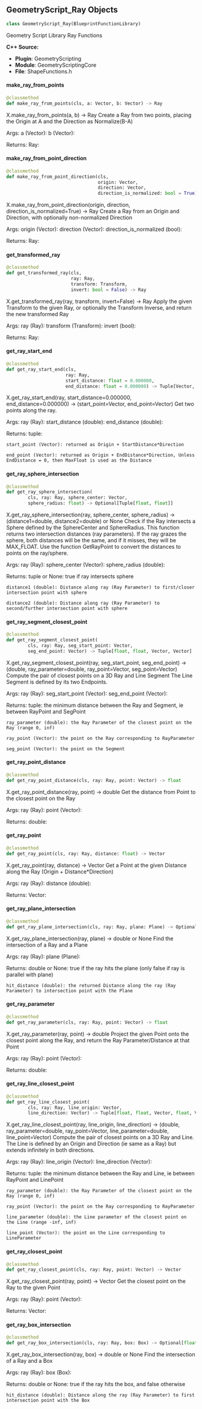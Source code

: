 ## GeometryScript_Ray Objects

```python
class GeometryScript_Ray(BlueprintFunctionLibrary)
```

Geometry Script Library Ray Functions

**C++ Source:**

- **Plugin**: GeometryScripting
- **Module**: GeometryScriptingCore
- **File**: ShapeFunctions.h

<a id="unreal.GeometryScript_Ray.make_ray_from_points"></a>

#### make_ray_from_points

```python
@classmethod
def make_ray_from_points(cls, a: Vector, b: Vector) -> Ray
```

X.make_ray_from_points(a, b) -> Ray
Create a Ray from two points, placing the Origin at A and the Direction as Normalize(B-A)

Args:
    a (Vector): 
    b (Vector): 

Returns:
    Ray:

<a id="unreal.GeometryScript_Ray.make_ray_from_point_direction"></a>

#### make_ray_from_point_direction

```python
@classmethod
def make_ray_from_point_direction(cls,
                                  origin: Vector,
                                  direction: Vector,
                                  direction_is_normalized: bool = True) -> Ray
```

X.make_ray_from_point_direction(origin, direction, direction_is_normalized=True) -> Ray
Create a Ray from an Origin and Direction, with optionally non-normalized Direction

Args:
    origin (Vector): 
    direction (Vector): 
    direction_is_normalized (bool): 

Returns:
    Ray:

<a id="unreal.GeometryScript_Ray.get_transformed_ray"></a>

#### get_transformed_ray

```python
@classmethod
def get_transformed_ray(cls,
                        ray: Ray,
                        transform: Transform,
                        invert: bool = False) -> Ray
```

X.get_transformed_ray(ray, transform, invert=False) -> Ray
Apply the given Transform to the given Ray, or optionally the Transform Inverse, and return the new transformed Ray

Args:
    ray (Ray): 
    transform (Transform): 
    invert (bool): 

Returns:
    Ray:

<a id="unreal.GeometryScript_Ray.get_ray_start_end"></a>

#### get_ray_start_end

```python
@classmethod
def get_ray_start_end(cls,
                      ray: Ray,
                      start_distance: float = 0.000000,
                      end_distance: float = 0.000000) -> Tuple[Vector, Vector]
```

X.get_ray_start_end(ray, start_distance=0.000000, end_distance=0.000000) -> (start_point=Vector, end_point=Vector)
Get two points along the ray.

Args:
    ray (Ray): 
    start_distance (double): 
    end_distance (double): 

Returns:
    tuple: 

    start_point (Vector): returned as Origin + StartDistance*Direction

    end_point (Vector): returned as Origin + EndDistance*Direction, Unless EndDistance = 0, then MaxFloat is used as the Distance

<a id="unreal.GeometryScript_Ray.get_ray_sphere_intersection"></a>

#### get_ray_sphere_intersection

```python
@classmethod
def get_ray_sphere_intersection(
        cls, ray: Ray, sphere_center: Vector,
        sphere_radius: float) -> Optional[Tuple[float, float]]
```

X.get_ray_sphere_intersection(ray, sphere_center, sphere_radius) -> (distance1=double, distance2=double) or None
Check if the Ray intersects a Sphere defined by the SphereCenter and SphereRadius.
This function returns two intersection distances (ray parameters). If the ray grazes the sphere, both
distances will be the same, and if it misses, they will be MAX_FLOAT.
Use the function GetRayPoint to convert the distances to points on the ray/sphere.

Args:
    ray (Ray): 
    sphere_center (Vector): 
    sphere_radius (double): 

Returns:
    tuple or None: true if ray intersects sphere

    distance1 (double): Distance along ray (Ray Parameter) to first/closer intersection point with sphere

    distance2 (double): Distance along ray (Ray Parameter) to second/further intersection point with sphere

<a id="unreal.GeometryScript_Ray.get_ray_segment_closest_point"></a>

#### get_ray_segment_closest_point

```python
@classmethod
def get_ray_segment_closest_point(
        cls, ray: Ray, seg_start_point: Vector,
        seg_end_point: Vector) -> Tuple[float, float, Vector, Vector]
```

X.get_ray_segment_closest_point(ray, seg_start_point, seg_end_point) -> (double, ray_parameter=double, ray_point=Vector, seg_point=Vector)
Compute the pair of closest points on a 3D Ray and Line Segment
The Line Segment is defined by its two Endpoints.

Args:
    ray (Ray): 
    seg_start_point (Vector): 
    seg_end_point (Vector): 

Returns:
    tuple: the minimum distance between the Ray and Segment, ie between RayPoint and SegPoint

    ray_parameter (double): the Ray Parameter of the closest point on the Ray (range 0, inf)

    ray_point (Vector): the point on the Ray corresponding to RayParameter

    seg_point (Vector): the point on the Segment

<a id="unreal.GeometryScript_Ray.get_ray_point_distance"></a>

#### get_ray_point_distance

```python
@classmethod
def get_ray_point_distance(cls, ray: Ray, point: Vector) -> float
```

X.get_ray_point_distance(ray, point) -> double
Get the distance from Point to the closest point on the Ray

Args:
    ray (Ray): 
    point (Vector): 

Returns:
    double:

<a id="unreal.GeometryScript_Ray.get_ray_point"></a>

#### get_ray_point

```python
@classmethod
def get_ray_point(cls, ray: Ray, distance: float) -> Vector
```

X.get_ray_point(ray, distance) -> Vector
Get a Point at the given Distance along the Ray (Origin + Distance*Direction)

Args:
    ray (Ray): 
    distance (double): 

Returns:
    Vector:

<a id="unreal.GeometryScript_Ray.get_ray_plane_intersection"></a>

#### get_ray_plane_intersection

```python
@classmethod
def get_ray_plane_intersection(cls, ray: Ray, plane: Plane) -> Optional[float]
```

X.get_ray_plane_intersection(ray, plane) -> double or None
Find the intersection of a Ray and a Plane

Args:
    ray (Ray): 
    plane (Plane): 

Returns:
    double or None: true if the ray hits the plane (only false if ray is parallel with plane)

    hit_distance (double): the returned Distance along the ray (Ray Parameter) to intersection point with the Plane

<a id="unreal.GeometryScript_Ray.get_ray_parameter"></a>

#### get_ray_parameter

```python
@classmethod
def get_ray_parameter(cls, ray: Ray, point: Vector) -> float
```

X.get_ray_parameter(ray, point) -> double
Project the given Point onto the closest point along the Ray, and return the Ray Parameter/Distance at that Point

Args:
    ray (Ray): 
    point (Vector): 

Returns:
    double:

<a id="unreal.GeometryScript_Ray.get_ray_line_closest_point"></a>

#### get_ray_line_closest_point

```python
@classmethod
def get_ray_line_closest_point(
        cls, ray: Ray, line_origin: Vector,
        line_direction: Vector) -> Tuple[float, float, Vector, float, Vector]
```

X.get_ray_line_closest_point(ray, line_origin, line_direction) -> (double, ray_parameter=double, ray_point=Vector, line_parameter=double, line_point=Vector)
Compute the pair of closest points on a 3D Ray and Line.
The Line is defined by an Origin and Direction (ie same as a Ray) but extends infinitely in both directions.

Args:
    ray (Ray): 
    line_origin (Vector): 
    line_direction (Vector): 

Returns:
    tuple: the minimum distance between the Ray and Line, ie between RayPoint and LinePoint

    ray_parameter (double): the Ray Parameter of the closest point on the Ray (range 0, inf)

    ray_point (Vector): the point on the Ray corresponding to RayParameter

    line_parameter (double): the Line parameter of the closest point on the Line (range -inf, inf)

    line_point (Vector): the point on the Line corresponding to LineParameter

<a id="unreal.GeometryScript_Ray.get_ray_closest_point"></a>

#### get_ray_closest_point

```python
@classmethod
def get_ray_closest_point(cls, ray: Ray, point: Vector) -> Vector
```

X.get_ray_closest_point(ray, point) -> Vector
Get the closest point on the Ray to the given Point

Args:
    ray (Ray): 
    point (Vector): 

Returns:
    Vector:

<a id="unreal.GeometryScript_Ray.get_ray_box_intersection"></a>

#### get_ray_box_intersection

```python
@classmethod
def get_ray_box_intersection(cls, ray: Ray, box: Box) -> Optional[float]
```

X.get_ray_box_intersection(ray, box) -> double or None
Find the intersection of a Ray and a Box

Args:
    ray (Ray): 
    box (Box): 

Returns:
    double or None: true if the ray hits the box, and false otherwise

    hit_distance (double): Distance along the ray (Ray Parameter) to first intersection point with the Box

<a id="unreal.GeometryScript_Box"></a>
